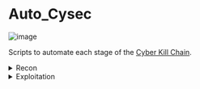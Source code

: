 # Auto_Cysec  

![image](Bug_Bounty/img/22.06.24-Cyber-Kill-Chain-03.webp "Cyber Kill Chain")

Scripts to automate each stage of the [Cyber Kill Chain](https://www.slcyber.io/shifting-left-in-the-cyber-kill-chain/).

<details>
<summary>Recon</summary>
EnumDom.sh - Domain Enumeration </br>
XSSseek.py - XSS Exploit Sniffer
SQLinject.py
</details>

<details>
<summary>Exploitation</summary>
SQLinjector.py
</details>
